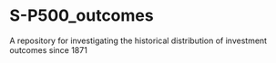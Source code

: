 # S-P500_outcomes
A repository for investigating the historical distribution of investment outcomes since 1871
